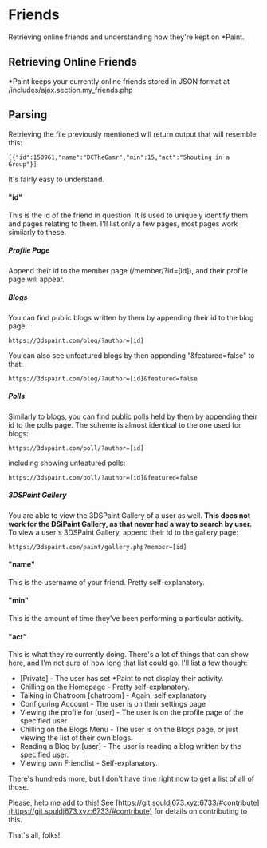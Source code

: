 # Friends
Retrieving online friends and understanding how they're kept on \*Paint.

## Retrieving Online Friends
\*Paint keeps your currently online friends stored in JSON format at /includes/ajax.section.my_friends.php

## Parsing
Retrieving the file previously mentioned will return output that will resemble this:

	[{"id":150961,"name":"DCTheGamr","min":15,"act":"Shouting in a Group"}]

It's fairly easy to understand.

#### "id"
This is the id of the friend in question.  It is used to uniquely identify them and pages relating to them.   I'll list only a few pages, most pages work similarly to these.

##### Profile Page
Append their id to the member page (/member/?id=[id]), and their profile page will appear.

##### Blogs
You can find public blogs written by them by appending their id to the blog page:

	https://3dspaint.com/blog/?author=[id]

You can also see unfeatured blogs by then appending "&featured=false" to that:

	https://3dspaint.com/blog/?author=[id]&featured=false

##### Polls
Similarly to blogs, you can find public polls held by them by appending their id to the polls page.  The scheme is almost identical to the one used for blogs:
	
	https://3dspaint.com/poll/?author=[id]

including showing unfeatured polls:

	https://3dspaint.com/poll/?author=[id]&featured=false

##### 3DSPaint Gallery
You are able to view the 3DSPaint Gallery of a user as well.  **This does not work for the DSiPaint Gallery, as that never had a way to search by user.**  To view a user's 3DSPaint Gallery, append their id to the gallery page:

	https://3dspaint.com/paint/gallery.php?member=[id]

#### "name"
This is the username of your friend.  Pretty self-explanatory.

#### "min"
This is the amount of time they've been performing a particular activity.

#### "act"
This is what they're currently doing.  There's a lot of things that can show here, and I'm not sure of how long that list could go.  I'll list a few though:

- [Private] - The user has set \*Paint to not display their activity.
- Chilling on the Homepage - Pretty self-explanatory.
- Talking in Chatroom [chatroom] - Again, self explanatory
- Configuring Account - The user is on their settings page
- Viewing the profile for [user] - The user is on the profile page of the specified user
- Chilling on the Blogs Menu - The user is on the Blogs page, or just viewing the list of their own blogs.
- Reading a Blog by [user] - The user is reading a blog written by the specified user.
- Viewing own Friendlist - Self-explanatory.

There's hundreds more, but I don't have time right now to get a list of all of those.

Please, help me add to this!  See [https://git.souldj673.xyz:6733/#contribute](https://git.souldj673.xyz:6733/#contribute) for details on contributing to this.

That's all, folks!
